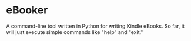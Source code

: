 # eBooker
A command-line tool written in Python for writing Kindle eBooks. So far, it will just execute simple commands like "help" and "exit."